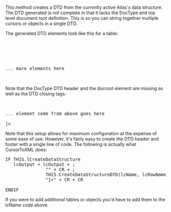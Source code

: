 ﻿This method creates a DTD from the currently active Alias's data structure. The DTD generated is not complete in that it lacks the DocType and top level document root definition. This is so you can string together multiple cursors or objects in a single DTD.

The generated DTD elements look like this for a table:

<pre><!ELEMENT wwbanners (row)*>
<!ELEMENT row (bannerid,image,link,redirect,imgtags,order,type,hits,maxhits,clicks,test,test2)>
<!ELEMENT bannerid (#PCDATA)>
<!ATTLIST bannerid
          type CDATA #FIXED "string"
          size CDATA #FIXED "8"
>

... more elements here

<!ELEMENT image (#PCDATA)>
<!ATTLIST image
          type CDATA #FIXED "string"
          size CDATA #FIXED "50"
></pre>

Note that the DocType DTD header and the docroot element are missing as well as the DTD closing tags:

<pre><!DOCTYPE xdoc [
<!ELEMENT xdoc (wwbanners)>

... element code from above goes here

]>
</pre>

Note that this setup allows for maximum configuration at the expense of some ease of use. However, it's fairly easy to create the DTD header and footer with a single line of code. The following is actually what CursorToXML does:

<pre>IF THIS.lCreateDataStructure
   lcOutput = lcOutput + ;
               "<!DOCTYPE " + THIS.cDocRootName + " [" + CR + ;
               "<!ELEMENT " + THIS.cDocRootName + " (" + lcName + ")>" + CR + ;
               THIS.CreateDataStructureDTD(lcName, lcRowName) + CR + ;
               "]>" + CR + CR
               
ENDIF
</pre>

If you were to add additional tables or objects you'd have to add them to the lcName code above.